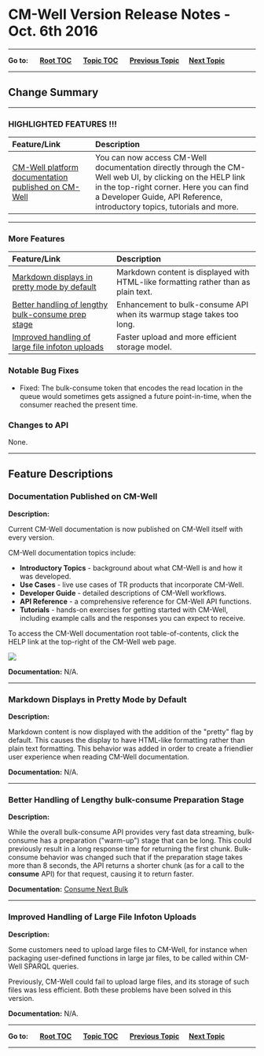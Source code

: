 # CM-Well Version Release Notes - Oct. 6th 2016

----

**Go to:** &nbsp;&nbsp;&nbsp;&nbsp; [**Root TOC**](CM-Well.RootTOC.md) &nbsp;&nbsp;&nbsp;&nbsp; [**Topic TOC**](ReleaseNotes.TOC.md) &nbsp;&nbsp;&nbsp;&nbsp; [**Previous Topic**](ReleaseNotes.Sept.11.2016.md)&nbsp;&nbsp;&nbsp;&nbsp; [**Next Topic**](ReleaseNotes.Nov.10.2016.md)  

----

## Change Summary

-----------------------
### HIGHLIGHTED FEATURES !!!

Feature/Link | Description
:-------------|:-----------
[CM-Well platform documentation published on CM-Well](#hdr1) | You can now access CM-Well documentation directly through the CM-Well web UI, by clicking on the HELP link in the top-right corner. Here you can find a Developer Guide, API Reference, introductory topics, tutorials and more.

-----------------------

### More Features

Feature/Link | Description
:-------------|:-----------
[Markdown displays in pretty mode by default](#hdr2) | Markdown content is displayed with HTML-like formatting rather than as plain text.
[Better handling of lengthy bulk-consume prep stage](#hdr3) | Enhancement to bulk-consume API when its warmup stage takes too long.
[Improved handling of large file infoton uploads](#hdr4) | Faster upload and more efficient storage model.

### Notable Bug Fixes

* Fixed: The bulk-consume token that encodes the read location in the queue would sometimes gets assigned a future point-in-time, when the consumer reached the present time.

### Changes to API	

None.


------------------------------

## Feature Descriptions

<a name="hdr1"></a>
### Documentation Published on CM-Well

**Description:**

Current CM-Well documentation is now published on CM-Well itself with every version. 

CM-Well documentation topics include:

* **Introductory Topics** - background about what CM-Well is and how it was developed.
* **Use Cases** - live use cases of TR products that incorporate CM-Well.
* **Developer Guide** - detailed descriptions of CM-Well workflows.
* **API Reference**	- a comprehensive reference for CM-Well API functions.
* **Tutorials**	- hands-on exercises for getting started with CM-Well, including example calls and the responses you can expect to receive.

To access the CM-Well documentation root table-of-contents, click the HELP link at the top-right of the CM-Well web page.

<img src="./_Images/cm-well-help-link.png"/>


**Documentation:** N/A.

----------

<a name="hdr2"></a>
### Markdown Displays in Pretty Mode by Default

**Description:**

Markdown content is now displayed with the addition of the "pretty" flag by default. This causes the display to have HTML-like formatting rather than plain text formatting. This behavior was added in order to create a friendlier user experience when reading CM-Well documentation.

**Documentation:** N/A.

----------

<a name="hdr3"></a>
### Better Handling of Lengthy bulk-consume Preparation Stage

**Description:**

While the overall bulk-consume API provides very fast data streaming, bulk-consume has a preparation ("warm-up") stage that can be long. This could previously result in a long response time for returning the first chunk. Bulk-consume behavior was changed such that if the preparation stage takes more than 8 seconds, the API returns a shorter chunk (as for a call to the **consume** API) for that request, causing it to return faster.

**Documentation:** [Consume Next Bulk](API.Stream.ConsumeNextBulk.md)

----------

<a name="hdr4"></a>
### Improved Handling of Large File Infoton Uploads

**Description:**

Some customers need to upload large files to CM-Well, for instance when packaging user-defined functions in large jar files, to be called within CM-Well SPARQL queries.

Previously, CM-Well could fail to upload large files, and its storage of such files was less efficient. Both these problems have been solved in this version.

**Documentation:** N/A.


----

**Go to:** &nbsp;&nbsp;&nbsp;&nbsp; [**Root TOC**](CM-Well.RootTOC.md) &nbsp;&nbsp;&nbsp;&nbsp; [**Topic TOC**](ReleaseNotes.TOC.md) &nbsp;&nbsp;&nbsp;&nbsp; [**Previous Topic**](ReleaseNotes.Sept.11.2016.md)&nbsp;&nbsp;&nbsp;&nbsp; [**Next Topic**](ReleaseNotes.Nov.10.2016.md)  

----